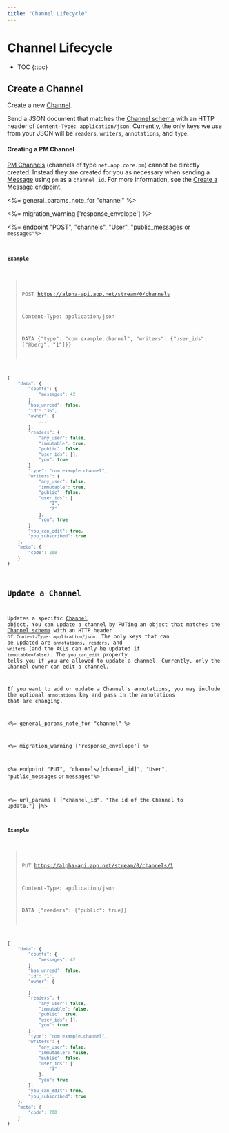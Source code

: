 ```yaml
---
title: "Channel Lifecycle"
---
```


# Channel Lifecycle

* TOC
{:toc}

## Create a Channel

Create a new [Channel](/docs/resources/channel/).

Send a JSON document that matches the [Channel schema](/docs/resources/channel/) with an HTTP header of ```Content-Type: application/json```. Currently, the only keys we use from your JSON will be ```readers```, ```writers```, ```annotations```, and ```type```. 

#### Creating a PM Channel

[PM Channels](/docs/resources/channel/#private-message) (channels of type `net.app.core.pm`) cannot be directly created. Instead they are created for you as necessary when sending a [Message](/docs/resources/message/) using `pm` as a `channel_id`. For more information, see the [Create a Message](/docs/resources/message/lifecycle/#create-a-message) endpoint.

<%= general_params_note_for "channel" %>

<%= migration_warning ['response_envelope'] %>

<%= endpoint "POST", "channels", "User", "public_messages</code> or <code>messages"%>

#### Example

> POST https://alpha-api.app.net/stream/0/channels
>
> Content-Type: application/json
> 
> DATA {"type": "com.example.channel", "writers": {"user_ids": ["@berg", "1"]}}

~~~ js
{
    "data": {
        "counts": {
            "messages": 42
        },    
        "has_unread": false,
        "id": "36",
        "owner": {
            ...
        },
        "readers": {
            "any_user": false,
            "immutable": true,
            "public": false,
            "user_ids": [],
            "you": true
        },
        "type": "com.example.channel",
        "writers": {
            "any_user": false,
            "immutable": true,
            "public": false,
            "user_ids": [
                "1",
                "2"
            ],
            "you": true
        },
        "you_can_edit": true,
        "you_subscribed": true
    },
    "meta": {
        "code": 200
    }
}
~~~

## Update a Channel

Updates a specific [Channel](/docs/resources/channel/) object. You can update a channel by PUTing an object that matches the [Channel schema](/docs/resources/channel/) with an HTTP header of ```Content-Type: application/json```. The only keys that can be updated are ```annotations```, ```readers```, and ```writers``` (and the ACLs can only be updated if ```immutable=false```). The ```you_can_edit``` property tells you if you are allowed to update a channel. Currently, only the Channel owner can edit a channel.

If you want to add or update a Channel's annotations, you may include the optional ```annotations``` key and pass in the annotations that are changing.

<%= general_params_note_for "channel" %>

<%= migration_warning ['response_envelope'] %>

<%= endpoint "PUT", "channels/[channel_id]", "User", "public_messages</code> or <code>messages"%>

<%= url_params [
    ["channel_id", "The id of the Channel to update."]
]%>

#### Example

> PUT https://alpha-api.app.net/stream/0/channels/1
>
> Content-Type: application/json
> 
> DATA {"readers": {"public": true}}

~~~ js
{
    "data": {
        "counts": {
            "messages": 42
        },
        "has_unread": false,
        "id": "1",
        "owner": {
            ...
        },
        "readers": {
            "any_user": false,
            "immutable": false,
            "public": true,
            "user_ids": [],
            "you": true
        },
        "type": "com.example.channel",
        "writers": {
            "any_user": false,
            "immutable": false,
            "public": false,
            "user_ids": [
                "1"
            ],
            "you": true
        },
        "you_can_edit": true,
        "you_subscribed": true
    },
    "meta": {
        "code": 200
    }
}
~~~
